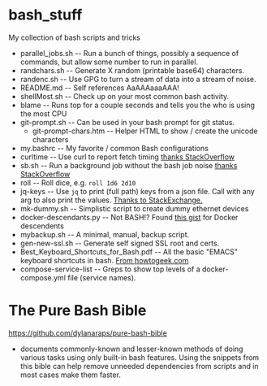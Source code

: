 # bash_stuff
My collection of bash scripts and tricks


* parallel_jobs.sh -- Run a bunch of things, possibly a sequence of commands, but allow some number to run in parallel.
* randchars.sh -- Generate X random (printable base64) characters.
* randenc.sh -- Use GPG to turn a stream of data into a stream of noise.
* README.md -- Self references AaAAAaaaAAA!
* shellMost.sh -- Check up on your most common bash activity.
* blame -- Runs top for a couple seconds and tells you the who is using the most CPU
* git-prompt.sh -- Can be used in your bash prompt for git status.
  * git-prompt-chars.htm -- Helper HTML to show / create the unicode characters
* my.bashrc -- My favorite / common Bash configurations
* curltime -- Use curl to report fetch timing [thanks StackOverflow](https://stackoverflow.com/questions/18215389/how-do-i-measure-request-and-response-times-at-once-using-curl)
* sb.sh -- Run a background job without the bash job noise [thanks StackOverflow](https://stackoverflow.com/questions/7686989/running-bash-commands-in-the-background-without-printing-job-and-process-ids)
* roll -- Roll dice, e.g. `roll 1d6 2d10`
* jq-keys -- Use `jq` to print (full path) keys from a json file. Call with any arg to also print the values. [Thanks to StackExchange.](https://unix.stackexchange.com/questions/561460/how-to-print-path-and-key-values-of-json-file/561489#561489)
* mk-dummy.sh -- Simplistic script to create dummy ethernet devices
* docker-descendants.py -- Not BASH!? Found [this gist](https://gist.github.com/altaurog/21ea7afe578a523e3dfe8d8a746f1e7d
) for Docker descendents
* mybackup.sh -- A minimal, manual, backup script.
* gen-new-ssl.sh -- Generate self signed SSL root and certs.
* Best_Keyboard_Shortcuts_for_Bash.pdf -- All the basic "EMACS" keyboard shortcuts in bash. [From howtogeek.com](https://www.howtogeek.com/howto/ubuntu/keyboard-shortcuts-for-bash-command-shell-for-ubuntu-debian-suse-redhat-linux-etc/)
* compose-service-list -- Greps to show top levels of a docker-compose.yml file (service names).



# The Pure Bash Bible
https://github.com/dylanaraps/pure-bash-bible

* documents commonly-known and lesser-known methods of doing various tasks using only built-in bash features. Using the snippets from this bible can help remove unneeded dependencies from scripts and in most cases make them faster.
